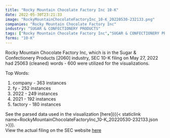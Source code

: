 ```yaml
---
title: "Rocky Mountain Chocolate Factory Inc 10-K"
date: 2022-05-30T23:21:33
image: "RockyMountainChocolateFactoryInc_10-K_20220530-232133.png"
companies: "Rocky Mountain Chocolate Factory Inc"
industry: "SUGAR & CONFECTIONERY PRODUCTS"
tags: ["Rocky Mountain Chocolate Factory Inc","SUGAR & CONFECTIONERY PRODUCTS","05-27-2022","10-K"]
forms: "10-K"
---
```

Rocky Mountain Chocolate Factory Inc, which is in the Sugar & Confectionery Products [2060] industry, SEC 10-K filing on May 27, 2022 had 25063 (cleaned) words - 600 were utilized for the visualizations.

Top Words:
1. company - 363 instances
2. fy - 252 instances
3. 2022 - 249 instances
4. 2021 - 192 instances
5. factory - 180 instances


See the parsed data used in the visualization [here]({{< staticlink name=RockyMountainChocolateFactoryInc_10-K_20220530-232133.json >}}).  
View the actual filing on the SEC website [here](https://www.sec.gov/Archives/edgar/data/1616262/0001437749-22-013784.txt)